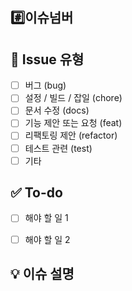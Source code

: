
## #️⃣이슈넘버
<!--[이슈 라벨/#이슈넘버]설명-->
<!--ex.[ui/#3]로그인페이지구현-->



## 🧩 Issue 유형
<!-- 해당되는 항목에 X 표시 -->
- [ ] 버그 (bug)
- [ ] 설정 / 빌드 / 잡일 (chore)
- [ ] 문서 수정 (docs)
- [ ] 기능 제안 또는 요청 (feat)
- [ ] 리팩토링 제안 (refactor)
- [ ] 테스트 관련 (test)
- [ ] 기타

## ✅ To-do
- [ ] 해야 할 일 1
- [ ] 해야 할 일 2


## 💡 이슈 설명
<!-- 무엇에 대한 이슈인지 자세히 설명해주세요 -->
